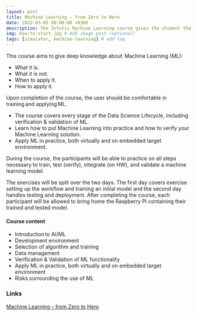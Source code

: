 ```yaml
---
layout: post
title: Machine Learning – from Zero to Hero
date: 2022-03-03 00:00:00 +0300
description: The Infotiv Machine Learning course gives the student the theoretical and practical knowledge in training models. The student will also get basic understanding on the challenges in testing functionality based on ML
img: how-to-start.jpg # Add image post (optional)
tags: [simulator, machine-learning] # add tag
---
```


This course aims to give deep knowledge about  Machine Learning (ML):

* What it is.
* What it is not.
* When to apply it.
* How to apply it.

Upon completion of the course, the user should be comfortable in training and applying ML.   

* The course covers every stage of the Data Science Lifecycle, including verification & validation of ML.
* Learn how to put Machine Learning into practice and how to verify your Machine Learning solution.
* Apply ML in practice, both virtually and on embedded target environment.


During the course, the participants will be able to practice on all steps necessary to train, test (verify), integrate (on HW), and validate a machine learning model.

The exercises will be split over the two days. The first day covers exercise setting up the workflow and training an initial model and the second day handles testing and deployment. After completing the course, each participant will be allowed to bring home the Raspberry Pi containing their trained and tested model. 



#### Course content   

* Introduction to AI/ML​   
* Development environment   
* Selection of algorithm and training ​   
* Data​ management​   
* Verification & Validation​ of ML functionality   
* Apply ML in practice, both virtually and on embedded target environment   
* Risks​ surrounding the use of ML   



### Links
 
[Machine Learning – from Zero to Hero](https://www.infotiv.se/utbildningar/course-schedule-ai-machine-learning)
